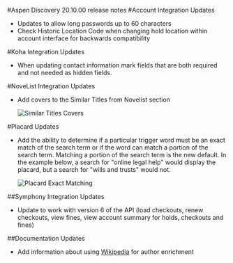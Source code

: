 #Aspen Discovery 20.10.00 release notes
#Account Integration Updates
- Updates to allow long passwords up to 60 characters
- Check Historic Location Code when changing hold location within account interface for backwards compatibility

#Koha Integration Updates
- When updating contact information mark fields that are both required and not needed as hidden fields. 

#NoveList Integration Updates
- Add covers to the Similar Titles from Novelist section

  ![Similar Titles Covers](/release_notes/images/20_10_00_similar_titles_covers.png)
  
#Placard Updates
- Add the ability to determine if a particular trigger word must be an exact match of the search term or if the word can match a portion of the search term.  Matching a portion of the search term is the new default.  In the example below, a search for "online legal help" would display the placard, but a search for "wills and trusts" would not.    

  ![Placard Exact Matching](/release_notes/images/20_10_00_placard_exact_matching.png)
  
##Symphony Integration Updates
- Update to work with version 6 of the API (load checkouts, renew checkouts, view fines, view account summary for holds, checkouts and fines)

##Documentation Updates
- Add information about using [Wikipedia](/Admin/HelpManual?page=Wikipedia) for author enrichment